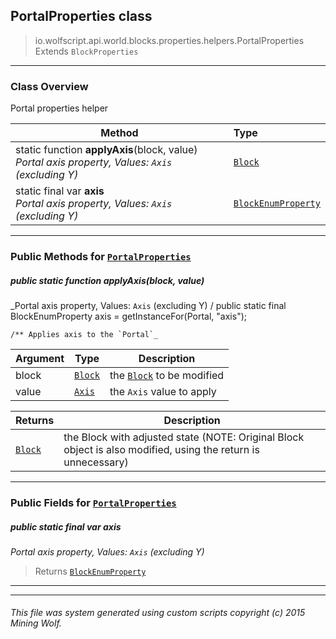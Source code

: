## PortalProperties __class__

>io.wolfscript.api.world.blocks.properties.helpers.PortalProperties
>Extends `BlockProperties`

---

### Class Overview

Portal properties helper

Method | Type   
--- | :--- 
static function __applyAxis__(block, value) <br> _Portal axis property, Values: `Axis` (excluding Y)_ | [`Block`](..\..\Block.md)
static final var __axis__ <br> _Portal axis property, Values: `Axis` (excluding Y)_ | [`BlockEnumProperty`](..\BlockEnumProperty.md)



---


### Public Methods for [`PortalProperties`](PortalProperties.md)

##### <a id='applyaxis'></a>public static function __applyAxis__(block, value)

_Portal axis property, Values: `Axis` (excluding Y) /
    public static final BlockEnumProperty axis = getInstanceFor(Portal, "axis");

    /** Applies axis to the `Portal`_

Argument | Type | Description  
--- | --- | --- 
block | [`Block`](..\..\Block.md) | the [`Block`](..\..\Block.md) to be modified
value | [`Axis`](Axis.md) | the `Axis` value to apply

Returns | Description
--- | --- 
[`Block`](..\..\Block.md) | the Block with adjusted state (NOTE: Original Block object is also modified, using the return is unnecessary)


---

### Public Fields for [`PortalProperties`](PortalProperties.md)

##### <a id='axis'></a>public static final var __axis__

_Portal axis property, Values: `Axis` (excluding Y)_

>Returns
>  [`BlockEnumProperty`](..\BlockEnumProperty.md)

---
---


###### This file was system generated using custom scripts copyright (c) 2015 Mining Wolf.
	

